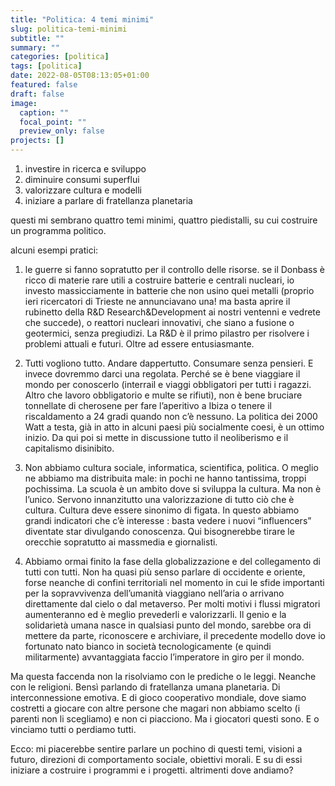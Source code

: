 ```yaml
---
title: "Politica: 4 temi minimi"
slug: politica-temi-minimi
subtitle: ""
summary: ""
categories: [politica]
tags: [politica]
date: 2022-08-05T08:13:05+01:00
featured: false
draft: false
image:
  caption: ""
  focal_point: ""
  preview_only: false
projects: []
---
```


1. investire in ricerca e sviluppo
2. diminuire consumi superflui
3. valorizzare cultura e modelli
4. iniziare a parlare di fratellanza planetaria

questi mi sembrano quattro temi minimi, quattro piedistalli, su cui costruire un programma politico. 

alcuni esempi pratici: 

1. le guerre si fanno sopratutto per il controllo delle risorse. se il Donbass è ricco di materie rare utili a costruire batterie e centrali nucleari, io investo massicciamente in batterie che non usino quei metalli (proprio ieri ricercatori di Trieste ne annunciavano una! ma basta aprire il rubinetto della R&D Research&Development ai nostri ventenni e vedrete che succede), o reattori nucleari innovativi, che siano a fusione o geotermici, senza pregiudizi. La R&D è il primo pilastro per risolvere i problemi attuali e futuri. Oltre ad essere entusiasmante. 

2. Tutti vogliono tutto. Andare dappertutto. Consumare senza pensieri. E invece dovremmo darci una regolata. Perché se è bene viaggiare il mondo per conoscerlo (interrail e viaggi obbligatori per tutti i ragazzi. Altro che lavoro obbligatorio e multe se rifiuti), non è bene bruciare tonnellate di cherosene per fare l’aperitivo a Ibiza o tenere il riscaldamento a 24 gradi quando non c’è nessuno. 
La politica dei 2000 Watt a testa, già in atto in alcuni paesi più socialmente coesi, è un ottimo inizio. Da qui poi si mette in discussione tutto il neoliberismo e il capitalismo disinibito.

3. Non abbiamo cultura sociale, informatica, scientifica, politica. O meglio ne abbiamo ma distribuita male: in pochi ne hanno tantissima, troppi pochissima. La scuola è un ambito dove si sviluppa la cultura. Ma non è l’unico. Servono innanzitutto una valorizzazione di tutto ciò che è cultura. Cultura deve essere sinonimo di figata. In questo abbiamo grandi indicatori che c’è interesse : basta vedere i nuovi “influencers” diventate star divulgando conoscenza.
Qui bisognerebbe tirare le orecchie sopratutto ai massmedia e giornalisti. 

4. Abbiamo ormai finito la fase della globalizzazione e del collegamento di tutti con tutti. Non ha quasi più senso parlare di occidente e oriente, forse neanche di confini territoriali nel momento in cui le sfide importanti per la sopravvivenza dell’umanità viaggiano nell’aria o arrivano direttamente dal cielo o dal metaverso. Per molti motivi i flussi migratori aumenteranno ed è meglio prevederli e valorizzarli. Il genio e la solidarietà  umana nasce in qualsiasi punto del mondo, sarebbe ora di mettere da parte, riconoscere e archiviare, il precedente modello dove io fortunato nato bianco in società tecnologicamente (e quindi militarmente) avvantaggiata faccio l’imperatore in giro per il mondo. 

Ma questa faccenda non la risolviamo con le prediche o le leggi. Neanche con le religioni. Bensì parlando di fratellanza umana planetaria. Di interconnessione emotiva. E di gioco cooperativo mondiale, dove siamo costretti a giocare con altre persone che magari non abbiamo scelto (i parenti non li scegliamo) e non ci piacciono. Ma i giocatori questi sono. E o vinciamo tutti o perdiamo tutti. 

Ecco: mi piacerebbe sentire parlare un pochino di questi temi, visioni a futuro, direzioni di comportamento sociale, obiettivi morali. E su di essi iniziare a costruire i programmi e i progetti. altrimenti dove andiamo? 
